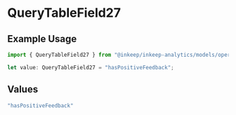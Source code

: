 # QueryTableField27

## Example Usage

```typescript
import { QueryTableField27 } from "@inkeep/inkeep-analytics/models/operations";

let value: QueryTableField27 = "hasPositiveFeedback";
```

## Values

```typescript
"hasPositiveFeedback"
```